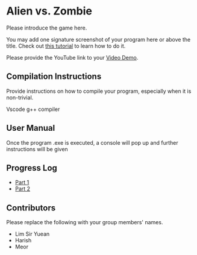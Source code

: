 # Alien vs. Zombie

Please introduce the game here.

You may add one signature screenshot of your program here or above the title. Check out [this tutorial](https://www.digitalocean.com/community/tutorials/markdown-markdown-images) to learn how to do it.

Please provide the YouTube link to your [Video Demo](https://youtube.com).

## Compilation Instructions

Provide instructions on how to compile your program, especially when it is non-trivial.

Vscode g++ compiler

## User Manual

Once the program .exe is executed, a console will pop up and further instructions will be given

## Progress Log

- [Part 1](PART1.md)
- [Part 2](PART2.md)

## Contributors

Please replace the following with your group members' names. 

- Lim Sir Yuean
- Harish
- Meor


